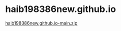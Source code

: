 # haib198386new.github.io
[haib198386new.github.io-main.zip](https://github.com/haib1908386/haib198386new.github.io/files/10985900/haib198386new.github.io-main.zip)
